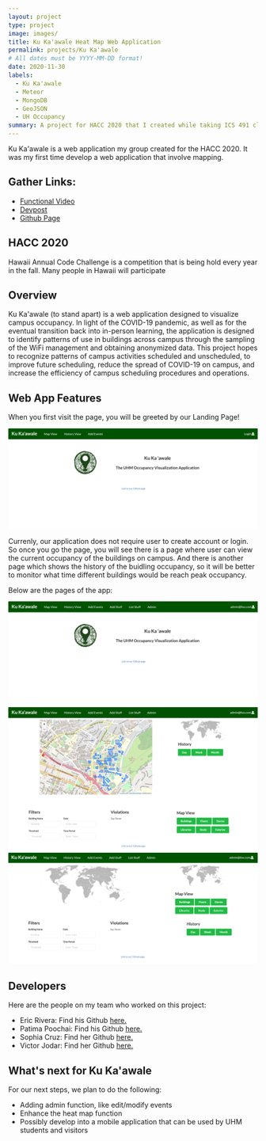 ```yaml
---
layout: project
type: project
image: images/
title: Ku Ka'awale Heat Map Web Application
permalink: projects/Ku Ka'awale
# All dates must be YYYY-MM-DD format!
date: 2020-11-30
labels:
  - Ku Ka'awale
  - Meteor
  - MongoDB
  - GeoJSON
  - UH Occupancy
summary: A project for HACC 2020 that I created while taking ICS 491 class. My first Web App that involve mapping.
---
```


Ku Ka'awale is a web application my group created for the HACC 2020. It was my first time develop a web application that involve mapping. 

## Gather Links:
- [Functional Video](https://youtu.be/HfnLT0Au9QU)
- [Devpost](https://devpost.com/software/ku-ka-awale)
- [Github Page](https://github.com/HACC2020/StayAtHomeCoder)

## HACC 2020

Hawaii Annual Code Challenge is a competition that is being hold every year in the fall. Many people in Hawaii will participate


## Overview

Ku Ka'awale (to stand apart) is a web application designed to visualize campus occupancy. In light of the COVID-19 pandemic, as well as for the eventual transition back into in-person learning, the application is designed to identify patterns of use in buildings across campus through the sampling of the WiFi management and obtaining anonymized data. This project hopes to recognize patterns of campus activities scheduled and unscheduled, to improve future scheduling, reduce the spread of COVID-19 on campus, and increase the efficiency of campus scheduling procedures and operations.

## Web App Features

When you first visit the page, you will be greeted by our Landing Page!

<img img class="ui image" src="/images/homepage.png">

Currenly, our application does not require user to create account or login. So once you go the page, you will see there is a page where user can view the current occupancy of the buildings on campus. And there is another page which shows the history of the buidling occupancy, so it will be better to monitor what time different buildings would be reach peak occupancy.

Below are the pages of the app:

<img src="/images/user_homepage.png">

<img src="/images/mapview.png">

<img src="/images/historyview.png">

## Developers
Here are the people on my team who worked on this project:

- Eric Rivera: Find his Github <a href = "https://github.com/eric5rivera">here.</a>
- Patima Poochai: Find his Github <a href = "https://github.com/patimapoochai">here.</a>
- Sophia Cruz: Find her Github <a href = "https://github.com/sophiaelizecruz">here.</a>
- Victor Jodar: Find her Github <a href = "https://github.com/vjodar">here.</a>

## What's next for Ku Ka'awale
For our next steps, we plan to do the following:

- Adding admin function, like edit/modify events 
- Enhance the heat map function
- Possibly develop into a mobile application that can be used by UHM students and visitors
